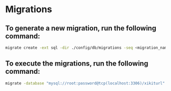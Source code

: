 # Migrations

## To generate a new migration, run the following command:

```bash
migrate create -ext sql -dir ./config/db/migrations -seq <migration_name>
```

## To execute the migrations, run the following command:

```bash
migrate -database "mysql://root:password@tcp(localhost:3306)/xikiturl" -path ./config/db/migrations up
```